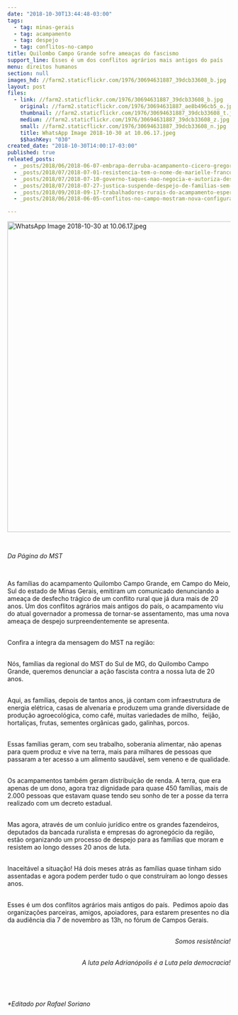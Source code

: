 ```yaml
---
date: "2018-10-30T13:44:48-03:00"
tags:
  - tag: minas-gerais
  - tag: acampamento
  - tag: despejo
  - tag: conflitos-no-campo
title: Quilombo Campo Grande sofre ameaças do fascismo
support_line: Esses é um dos conflitos agrários mais antigos do país
menu: direitos humanos
section: null
images_hd: //farm2.staticflickr.com/1976/30694631887_39dcb33608_b.jpg
layout: post
files:
  - link: //farm2.staticflickr.com/1976/30694631887_39dcb33608_b.jpg
    original: //farm2.staticflickr.com/1976/30694631887_ae8b496cb5_o.jpg
    thumbnail: //farm2.staticflickr.com/1976/30694631887_39dcb33608_t.jpg
    medium: //farm2.staticflickr.com/1976/30694631887_39dcb33608_z.jpg
    small: //farm2.staticflickr.com/1976/30694631887_39dcb33608_n.jpg
    title: WhatsApp Image 2018-10-30 at 10.06.17.jpeg
    $$hashKey: "030"
created_date: "2018-10-30T14:00:17-03:00"
published: true
releated_posts:
  - _posts/2018/06/2018-06-07-embrapa-derruba-acampamento-cicero-gregorio-no-sertao-paraibano.md
  - _posts/2018/07/2018-07-01-resistencia-tem-o-nome-de-marielle-franco.md
  - _posts/2018/07/2018-07-10-governo-taques-nao-negocia-e-autoriza-despejos-em-areas-publicas.md
  - _posts/2018/07/2018-07-27-justica-suspende-despejo-de-familias-sem-terra-em-sao-gabriel-no-rs.md
  - _posts/2018/09/2018-09-17-trabalhadores-rurais-do-acampamento-esperanca-sofrem-ameaca-de-morte.md
  - _posts/2018/06/2018-06-05-conflitos-no-campo-mostram-nova-configuracao-constitucional-do-pais-afirma-professor.md

---
```

<p><img alt="WhatsApp Image 2018-10-30 at 10.06.17.jpeg" height="700" src="//farm2.staticflickr.com/1976/30694631887_39dcb33608_b.jpg" width="700" /></p>

<p>&nbsp;</p>

<p><em>Da P&aacute;gina do MST</em></p>

<p>&nbsp;</p>

<p>As fam&iacute;lias do acampamento Quilombo Campo Grande, em Campo do Meio, Sul do estado de Minas Gerais, emitiram um comunicado denunciando a amea&ccedil;a de desfecho tr&aacute;gico de um conflito rural que j&aacute; dura mais de 20 anos. Um dos conflitos agr&aacute;rios mais antigos do pa&iacute;s, o acampamento viu do atual governador a promessa de tornar-se assentamento, mas uma nova amea&ccedil;a de despejo surpreendentemente se apresenta.</p>

<p><br />
Confira a &iacute;ntegra da mensagem do MST na regi&atilde;o:</p>

<p><br />
N&oacute;s, fam&iacute;lias da regional do MST do Sul de MG, do Quilombo Campo Grande, queremos denunciar a a&ccedil;&atilde;o fascista contra a nossa luta de 20 anos.</p>

<p><br />
Aqui, as fam&iacute;lias, depois de tantos anos, j&aacute; contam com infraestrutura de energia el&eacute;trica, casas de alvenaria e produzem uma grande diversidade de produ&ccedil;&atilde;o agroecol&oacute;gica, como caf&eacute;, muitas variedades de milho,&nbsp; feij&atilde;o, hortali&ccedil;as, frutas, sementes org&acirc;nicas gado, galinhas, porcos.</p>

<p><br />
Essas fam&iacute;lias geram, com seu trabalho, soberania alimentar, n&atilde;o apenas para quem produz e vive na terra, mais para milhares de pessoas que passaram a ter acesso a um alimento saud&aacute;vel, sem veneno e de qualidade.</p>

<p><br />
Os acampamentos tamb&eacute;m geram distribui&ccedil;&atilde;o de renda. A terra, que era apenas de um dono, agora traz dignidade para quase 450 fam&iacute;lias, mais de 2.000 pessoas que estavam quase tendo seu sonho de ter a posse da terra realizado com um decreto estadual.</p>

<p><br />
Mas agora, atrav&eacute;s de um conluio jur&iacute;dico entre os grandes fazendeiros, deputados da bancada ruralista e empresas do agroneg&oacute;cio da regi&atilde;o, est&atilde;o organizando um processo de despejo para as fam&iacute;lias que moram e resistem ao longo desses 20 anos de luta.</p>

<p><br />
Inaceit&aacute;vel a situa&ccedil;&atilde;o! H&aacute; dois meses atr&aacute;s as fam&iacute;lias quase tinham sido assentadas e agora podem perder tudo o que constru&iacute;ram ao longo desses anos.</p>

<p><br />
Esses &eacute; um dos conflitos agr&aacute;rios mais antigos do pa&iacute;s.&nbsp; Pedimos apoio das organiza&ccedil;&otilde;es parceiras, amigos, apoiadores, para estarem presentes no dia da audi&ecirc;ncia dia 7 de novembro as 13h, no f&oacute;rum de Campos Gerais.</p>

<p style="text-align: right;"><br />
<em>Somos resist&ecirc;ncia!</em></p>

<p style="text-align: right;"><br />
<em>A luta pela Adrian&oacute;polis &eacute; a Luta pela democracia!</em></p>

<p>&nbsp;</p>

<p>&nbsp;</p>

<p><em>*Editado por Rafael Soriano</em></p>
